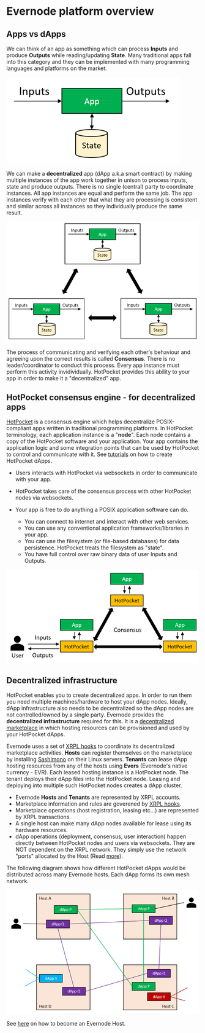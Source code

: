 # Evernode platform overview

## Apps vs dApps

We can think of an app as something which can process **Inputs** and produce **Outputs** while reading/updating **State**. Many traditional apps fall into this category and they can be implemented with many programming languages and platforms on the market.

![Structure of a dapp](../assets/dapp.png)

We can make a **decentralized** app (dApp a.k.a smart contract) by making multiple instances of the app work together in unison to process inputs, state and produce outputs. There is no single (central) party to coordinate instances. All app instances are equal and perform the same job. The app instances verify with each other that what they are processing is consistent and similar across all instances so they individually produce the same result.

![A dapp cluster](../assets/dapp-cluster.png)

The process of communicating and verifying each other's behaviour and agreeing upon the correct results is called **Consensus**. There is no leader/coordinator to conduct this process. Every app instance must perform this activity invidividually. HotPocket provides this ability to your app in order to make it a "decentralized" app.

## HotPocket consensus engine - for decentralized apps

[HotPocket](hotpocket/overview) is a consensus engine which helps decentralize POSIX-compliant apps written in traditional programming platforms. In HotPocket terminology, each application instance is a "**node**". Each node contains a copy of the HotPocket software and your application. Your app contains the application logic and some integration points that can be used by HotPocket to control and communicate with it. See [tutorials](https://github.com/EvernodeXRPL/evernode-sdk#tutorials) on how to create HotPocket dApps.

- Users interacts with HotPocket via websockets in order to communicate with your app.

- HotPocket takes care of the consensus process with other HotPocket nodes via websockets.

- Your app is free to do anything a POSIX application software can do.

  - You can connect to internet and interact with other web services.
  - You can use any conventional application frameworks/libraries in your app.
  - You can use the filesystem (or file-based databases) for data persistence. HotPocket treats the filesystem as "state".
  - You have full control over raw binary data of user Inputs and Outputs.

![HotPocket consensus](../assets/hotpocket-consensus.png)

## Decentralized infrastructure

HotPocket enables you to create decentralized apps. In order to run them you need multiple machines/hardware to host your dApp nodes. Ideally, dApp infrastructure also needs to be decentralized so the dApp nodes are not controlled/owned by a single party. Evernode provides the **decentralized infrastructure** required for this. It is a [decentralized marketplace](https://dashboard.evernode.org) in which hosting resources can be provisioned and used by your HotPocket dApps.

Evernode uses a set of [XRPL hooks](hooks/overview) to coordinate its decentralized marketplace activities. **Hosts** can register themselves on the marketplace by installing [Sashimono](sashimono/overview) on their Linux servers. **Tenants** can lease dApp hosting resources from any of the hosts using **Evers** (Evernode's native currency - EVR). Each leased hosting instance is a HotPocket node. The tenant deploys their dApp files into the HotPocket node. Leasing and deploying into multiple such HotPocket nodes creates a dApp cluster.

- Evernode **Hosts** and **Tenants** are represented by XRPL accounts.
- Marketplace information and rules are goverened by [XRPL hooks](https://hooks.xrpl.org/).
- Marketplace operations (host registration, leasing etc...) are represented by XRPL transactions.
- A single host can make many dApp nodes available for lease using its hardware resources.
- dApp operations (deployment, consensus, user interaction) happen directly between HotPocket nodes and users via websockets. They are NOT dependent on the XRPL network. They simply use the network "ports" allocated by the Host (Read [more](https://github.com/EvernodeXRPL/evernode-host#firewalls-and-ports)).

The following diagram shows how different HotPocket dApps would be distributed across many Evernode hosts. Each dApp forms its own mesh network.

![HotPocket consensus](../assets/evernode-dapps.png)

See [here](../hosts/evernode-host.md) on how to become an Evernode Host.